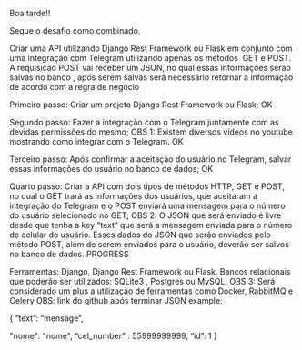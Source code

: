 Boa tarde!!

Segue o desafio como combinado. 


Criar uma API utilizando Django Rest Framework ou Flask em conjunto com uma integração
com Telegram utilizando apenas os métodos  GET e POST. A requisição POST vai receber um JSON,
no qual essas informações serão salvas no banco , após serem salvas será necessário retornar
a informação de acordo com a regra de negócio


Primeiro passo: Criar um projeto Django Rest Framework ou Flask;
OK



Segundo passo: Fazer a integração com o Telegram juntamente com as devidas permissões do mesmo;
OBS 1: Existem diversos vídeos no youtube mostrando como integrar com o Telegram.
OK



Terceiro passo: Após confirmar a aceitação do usuário no Telegram,
salvar essas informações do usuário no banco de dados;
OK




Quarto passo: Criar a API com dois tipos de métodos HTTP, GET e POST,
no qual o GET trará as informações dos usuários, que aceitaram a integração do Telegram
e o POST enviará uma mensagem para o número do usuário selecionado no GET;
OBS 2: O JSON que será enviado é livre desde que tenha a key “text” que será a
mensagem enviada para o número de celular do usuário. Esses dados do JSON que serão enviados
pelo método POST, além de serem enviados para o usuário, deverão ser salvos no banco de dados.
PROGRESS




Ferramentas: Django, Django Rest Framework ou Flask.
Bancos relacionais que poderão ser utilizados: SQLite3 , Postgres ou MySQL.
OBS 3: Será considerado um plus a utilização de ferramentas como Docker, RabbitMQ e Celery
OBS: link do github após terminar
JSON example:

{
“text”: “mensage”,

"nome": "nome",
“cel_number” : 55999999999,
“id”: 1
}

